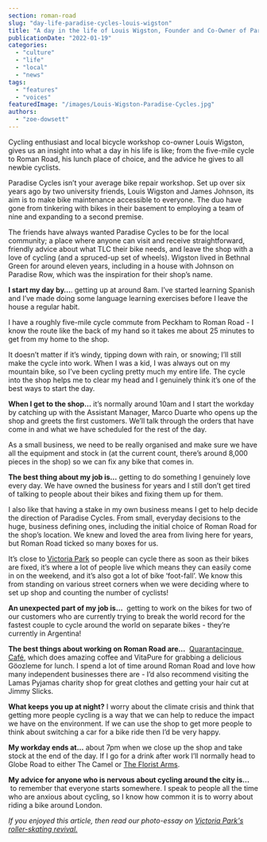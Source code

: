 ```yaml
---
section: roman-road
slug: "day-life-paradise-cycles-louis-wigston"
title: "A day in the life of Louis Wigston, Founder and Co-Owner of Paradise Cycles"
publicationDate: "2022-01-19"
categories: 
  - "culture"
  - "life"
  - "local"
  - "news"
tags: 
  - "features"
  - "voices"
featuredImage: "/images/Louis-Wigston-Paradise-Cycles.jpg"
authors: 
  - "zoe-dowsett"
---
```


Cycling enthusiast and local bicycle workshop co-owner Louis Wigston, gives us an insight into what a day in his life is like; from the five-mile cycle to Roman Road, his lunch place of choice, and the advice he gives to all newbie cyclists.

Paradise Cycles isn’t your average bike repair workshop. Set up over six years ago by two university friends, Louis Wigston and James Johnson, its aim is to make bike maintenance accessible to everyone. The duo have gone from tinkering with bikes in their basement to employing a team of nine and expanding to a second premise. 

The friends have always wanted Paradise Cycles to be for the local community; a place where anyone can visit and receive straightforward, friendly advice about what TLC their bike needs, and leave the shop with a love of cycling (and a spruced-up set of wheels). Wigston lived in Bethnal Green for around eleven years, including in a house with Johnson on Paradise Row, which was the inspiration for their shop’s name.

**I start my day by…**. getting up at around 8am. I’ve started learning Spanish and I’ve made doing some language learning exercises before I leave the house a regular habit.

I have a roughly five-mile cycle commute from Peckham to Roman Road - I know the route like the back of my hand so it takes me about 25 minutes to get from my home to the shop. 

It doesn’t matter if it’s windy, tipping down with rain, or snowing; I’ll still make the cycle into work. When I was a kid, I was always out on my mountain bike, so I’ve been cycling pretty much my entire life. The cycle into the shop helps me to clear my head and I genuinely think it’s one of the best ways to start the day.

**When I get to the shop…** it’s normally around 10am and I start the workday by catching up with the Assistant Manager, Marco Duarte who opens up the shop and greets the first customers. We’ll talk through the orders that have come in and what we have scheduled for the rest of the day.

As a small business, we need to be really organised and make sure we have all the equipment and stock in (at the current count, there’s around 8,000 pieces in the shop) so we can fix any bike that comes in.

**The best thing about my job is…** getting to do something I genuinely love every day. We have owned the business for years and I still don’t get tired of talking to people about their bikes and fixing them up for them.

I also like that having a stake in my own business means I get to help decide the direction of Paradise Cycles. From small, everyday decisions to the huge, business defining ones, including the initial choice of Roman Road for the shop’s location. We knew and loved the area from living here for years, but Roman Road ticked so many boxes for us. 

It’s close to [Victoria Park](https://www.towerhamlets.gov.uk/lgnl/leisure_and_culture/parks_and_open_spaces/victoria_park/victoria_park.aspx) so people can cycle there as soon as their bikes are fixed, it’s where a lot of people live which means they can easily come in on the weekend, and it’s also got a lot of bike ‘foot-fall’. We know this from standing on various street corners when we were deciding where to set up shop and counting the number of cyclists!

**An unexpected part of my job is…**  getting to work on the bikes for two of our customers who are currently trying to break the world record for the fastest couple to cycle around the world on separate bikes - they’re currently in Argentina!

**The best things about working on Roman Road are…**  [Quarantacinque  Café](https://romanroadlondon.com/lockdown-photo-essay-quarantacinque-francesco-ragazzi/), which does amazing coffee and VitaPure for grabbing a delicious Göozleme for lunch. I spend a lot of time around Roman Road and love how many independent businesses there are - I’d also recommend visiting the Lamas Pyjamas charity shop for great clothes and getting your hair cut at Jimmy Slicks.

**What keeps you up at night?** I worry about the climate crisis and think that getting more people cycling is a way that we can help to reduce the impact we have on the environment. If we can use the shop to get more people to think about switching a car for a bike ride then I’d be very happy.

**My workday ends at…** about 7pm when we close up the shop and take stock at the end of the day. If I go for a drink after work I’ll normally head to Globe Road to either The Camel or [The Florist Arms](https://www.floristarms.co.uk/).

**My advice for anyone who is nervous about cycling around the city is…**  to remember that everyone starts somewhere. I speak to people all the time who are anxious about cycling, so I know how common it is to worry about riding a bike around London.

_If you enjoyed this article, then read our photo-essay on [Victoria Park's roller-skating revival.](https://romanroadlondon.com/roller-skating-victoria-park-photoessay/)_


